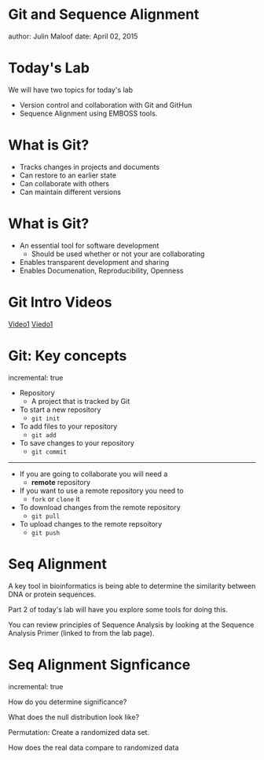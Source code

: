 Git and Sequence Alignment
========================================================
author: Julin Maloof
date: April 02, 2015

Today's Lab
========================================================

We will have two topics for today's lab

- Version control and collaboration with Git and GitHun
- Sequence Alignment using EMBOSS tools.

What is Git?
========================================================

* Tracks changes in projects and documents
* Can restore to an earlier state
* Can collaborate with others
* Can maintain different versions

What is Git?
========================================================

* An essential tool for software development
  * Should be used whether or not your are collaborating
* Enables transparent development and sharing
* Enables Documenation, Reproducibility, Openness

Git Intro Videos
===================

[Video1](https://www.youtube.com/watch?v=8oRjP8yj2Wo)
[Viedo1](https://www.youtube.com/watch?v=uhtzxPU7Bz0)

Git: Key concepts
=================
incremental: true
* Repository
  * A project that is tracked by Git
* To start a new repository
  * `git init`
* To add files to your repository
  * `git add`
* To save changes to your repository
  * `git commit`

***

* If you are going to collaborate you will need a
  * __remote__ repository 
* If you want to use a remote repository you need to
  * `fork` or `clone` it
* To download changes from the remote repository
  * `git pull`
* To upload changes to the remote repsoitory
  * `git push`
  
Seq Alignment
=============

A key tool in bioinformatics is being able to determine the similarity between DNA or protein sequences.

Part 2 of today's lab will have you explore some tools for doing this.

You can review principles of Sequence Analysis by looking at the Sequence Analysis Primer (linked to from the lab page).

Seq Alignment Signficance
=========================
incremental: true

How do you determine significance?

What does the null distribution look like?

Permutation: Create a randomized data set.

How does the real data compare to randomized data

